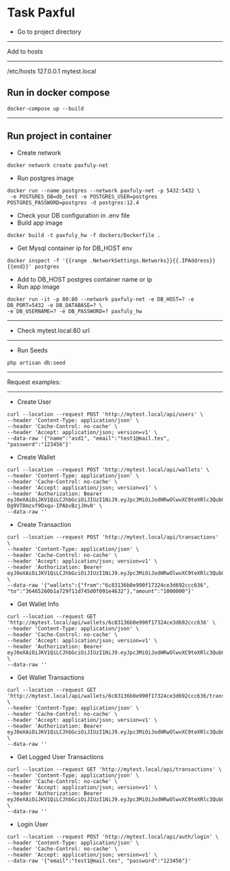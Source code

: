 Task Paxful
==============================================
- Go to project directory
________________________________________________________

Add to hosts
______________________________________________
/etc/hosts  127.0.0.1 mytest.local

Run in docker compose
--------------------------------------------
```
docker-compose up --build
```
___________________________________________________________________________

Run project in container
-----------------------------------------------
- Create network
```
docker network create paxfuly-net
```

- Run postgres image
```
docker run --name postgres --network paxfuly-net -p 5432:5432 \
 -e POSTGRES_DB=db_test -e POSTGRES_USER=postgres POSTGRES_PASSWORD=postgres -d postgres:12.4
```

- Check your DB configuration in .env file
- Build app image
```
docker build -t paxfuly_hw -f dockers/Dockerfile .
```

- Get Mysql container ip for DB_HOST env
```
docker inspect -f '{{range .NetworkSettings.Networks}}{{.IPAddress}}{{end}}' postgres
```

- Add to DB_HOST postgres container name or ip
- Run app image
```
docker run -it -p 80:80 --network paxfuly-net -e DB_HOST=? -e DB_PORT=5432 -e DB_DATABASE=? \
-e DB_USERNAME=? -e DB_PASSWORD=? paxfuly_hw
```
_______________________________________________________________

- Check mytest.local:80 url
________________________________

- Run Seeds

```
php artisan db:seed
```

_________________________________________________________________________________________

Request examples:
__________________________________________________________________________________________

- Create User
```
curl --location --request POST 'http://mytest.local/api/users' \
--header 'Content-Type: application/json' \
--header 'Cache-Control: no-cache' \
--header 'Accept: application/json; version=v1' \
--data-raw '{"name":"asd1", "email":"test1@mail.tes", "password":"123456"}'
```
- Create Wallet
```
curl --location --request POST 'http://mytest.local/api/wallets' \
--header 'Content-Type: application/json' \
--header 'Cache-Control: no-cache' \
--header 'Accept: application/json; version=v1' \
--header 'Authorization: Bearer eyJ0eXAiOiJKV1QiLCJhbGciOiJIUzI1NiJ9.eyJpc3MiOiJodHRwOlwvXC9teXRlc3QubG9jYWxcL2FwaVwvYXV0aFwvbG9naW4iLCJpYXQiOjE2MDAwNjk0MjcsImV4cCI6MTYwNTI1MzQyNywibmJmIjoxNjAwMDY5NDI3LCJqdGkiOiI3QWRQc2N1RmlFNFFOUlJqIiwic3ViIjo1LCJwcnYiOiIxZWFmOTI5NDc5M2QxMjVhYTBmZWU0ZWMzYWQ1OWQ5ZDVmYzE2MGMxIn0.RL0DcdNjsaBq67-Dg9VT8mzxf9Dxqu-IPAbvBzjJHv0' \
--data-raw ''
```
- Create Transaction
```
curl --location --request POST 'http://mytest.local/api/transactions' \
--header 'Content-Type: application/json' \
--header 'Cache-Control: no-cache' \
--header 'Accept: application/json; version=v1' \
--header 'Authorization: Bearer eyJ0eXAiOiJKV1QiLCJhbGciOiJIUzI1NiJ9.eyJpc3MiOiJodHRwOlwvXC9teXRlc3QubG9jYWxcL2FwaVwvYXV0aFwvbG9naW4iLCJpYXQiOjE1OTk5ODY1NTcsImV4cCI6MjExNTk4NjU1NywibmJmIjoxNTk5OTg2NTU3LCJqdGkiOiJPb0liOHk1MkZSOGtwTXBlIiwic3ViIjoxLCJwcnYiOiIxZWFmOTI5NDc5M2QxMjVhYTBmZWU0ZWMzYWQ1OWQ5ZDVmYzE2MGMxIn0.sTjuDyPbBOm9hJLalBx71D6sYvB2CXkc26Al1UKawAE' \
--data-raw '{"wallets":{"from":"6c83136b0e990f17324ce3d692ccc636", "to":"36465260b1a729f11d745d0f091e4632"},"amount":"1000000"}'
```
- Get Wallet Info
```
curl --location --request GET 'http://mytest.local/api/wallets/6c83136b0e990f17324ce3d692ccc636' \
--header 'Content-Type: application/json' \
--header 'Cache-Control: no-cache' \
--header 'Accept: application/json; version=v1' \
--header 'Authorization: Bearer eyJ0eXAiOiJKV1QiLCJhbGciOiJIUzI1NiJ9.eyJpc3MiOiJodHRwOlwvXC9teXRlc3QubG9jYWxcL2FwaVwvYXV0aFwvbG9naW4iLCJpYXQiOjE1OTk5ODY1NTcsImV4cCI6MjExNTk4NjU1NywibmJmIjoxNTk5OTg2NTU3LCJqdGkiOiJPb0liOHk1MkZSOGtwTXBlIiwic3ViIjoxLCJwcnYiOiIxZWFmOTI5NDc5M2QxMjVhYTBmZWU0ZWMzYWQ1OWQ5ZDVmYzE2MGMxIn0.sTjuDyPbBOm9hJLalBx71D6sYvB2CXkc26Al1UKawAE' \
--data-raw ''
```
- Get Wallet Transactions
```
curl --location --request GET 'http://mytest.local/api/wallets/6c83136b0e990f17324ce3d692ccc636/transactions' \
--header 'Content-Type: application/json' \
--header 'Cache-Control: no-cache' \
--header 'Accept: application/json; version=v1' \
--header 'Authorization: Bearer eyJ0eXAiOiJKV1QiLCJhbGciOiJIUzI1NiJ9.eyJpc3MiOiJodHRwOlwvXC9teXRlc3QubG9jYWxcL2FwaVwvYXV0aFwvbG9naW4iLCJpYXQiOjE2MDAwNjI0MTYsImV4cCI6MTYwNTI0NjQxNiwibmJmIjoxNjAwMDYyNDE2LCJqdGkiOiJBUUhFMGpjVGg5ME5oWHBBIiwic3ViIjoxLCJwcnYiOiIxZWFmOTI5NDc5M2QxMjVhYTBmZWU0ZWMzYWQ1OWQ5ZDVmYzE2MGMxIn0.1QWOY5vqdE1YotdMU9glQ5WQfSOP2ckEkvqUwSCtgL0' \
--data-raw ''
```
- Get Logged User Transactions
```
curl --location --request GET 'http://mytest.local/api/transactions' \
--header 'Content-Type: application/json' \
--header 'Cache-Control: no-cache' \
--header 'Accept: application/json; version=v1' \
--header 'Authorization: Bearer eyJ0eXAiOiJKV1QiLCJhbGciOiJIUzI1NiJ9.eyJpc3MiOiJodHRwOlwvXC9teXRlc3QubG9jYWxcL2FwaVwvYXV0aFwvbG9naW4iLCJpYXQiOjE2MDAwNjI0MTYsImV4cCI6MTYwNTI0NjQxNiwibmJmIjoxNjAwMDYyNDE2LCJqdGkiOiJBUUhFMGpjVGg5ME5oWHBBIiwic3ViIjoxLCJwcnYiOiIxZWFmOTI5NDc5M2QxMjVhYTBmZWU0ZWMzYWQ1OWQ5ZDVmYzE2MGMxIn0.1QWOY5vqdE1YotdMU9glQ5WQfSOP2ckEkvqUwSCtgL0' \
--data-raw ''
```
- Login User
```
curl --location --request POST 'http://mytest.local/api/auth/login' \
--header 'Content-Type: application/json' \
--header 'Cache-Control: no-cache' \
--header 'Accept: application/json; version=v1' \
--data-raw '{"email":"test1@mail.tes", "password":"123456"}'
```
